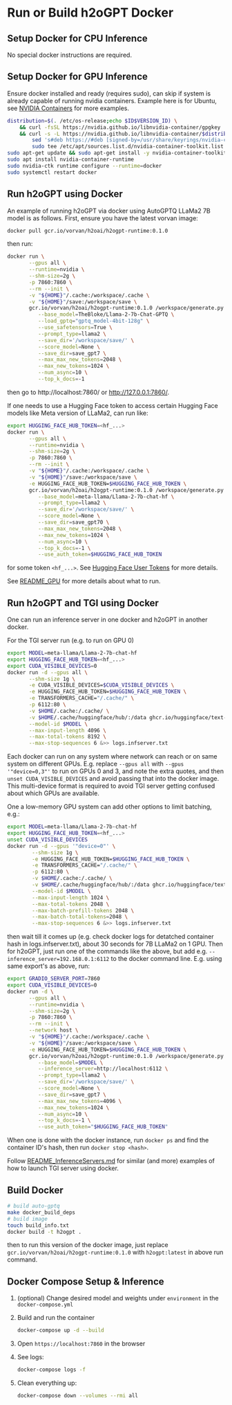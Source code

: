 # Run or Build h2oGPT Docker

## Setup Docker for CPU Inference

No special docker instructions are required.

## Setup Docker for GPU Inference

Ensure docker installed and ready (requires sudo), can skip if system is already capable of running nvidia containers.  Example here is for Ubuntu, see [NVIDIA Containers](https://docs.nvidia.com/datacenter/cloud-native/container-toolkit/install-guide.html#docker) for more examples.
```bash
distribution=$(. /etc/os-release;echo $ID$VERSION_ID) \
    && curl -fsSL https://nvidia.github.io/libnvidia-container/gpgkey | sudo gpg --dearmor -o /usr/share/keyrings/nvidia-container-toolkit-keyring.gpg \
    && curl -s -L https://nvidia.github.io/libnvidia-container/$distribution/libnvidia-container.list | \
        sed 's#deb https://#deb [signed-by=/usr/share/keyrings/nvidia-container-toolkit-keyring.gpg] https://#g' | \
        sudo tee /etc/apt/sources.list.d/nvidia-container-toolkit.list
sudo apt-get update && sudo apt-get install -y nvidia-container-toolkit-base
sudo apt install nvidia-container-runtime
sudo nvidia-ctk runtime configure --runtime=docker
sudo systemctl restart docker
```

## Run h2oGPT using Docker

An example of running h2oGPT via docker using AutoGPTQ LLaMa2 7B model is as follows.  First, ensure you have the latest vorvan image:
```bash
docker pull gcr.io/vorvan/h2oai/h2ogpt-runtime:0.1.0
```
then run:
```bash
docker run \
       --gpus all \
       --runtime=nvidia \
       --shm-size=2g \
       -p 7860:7860 \
       --rm --init \
       -v "${HOME}"/.cache:/workspace/.cache \
       -v "${HOME}"/save:/workspace/save \
       gcr.io/vorvan/h2oai/h2ogpt-runtime:0.1.0 /workspace/generate.py \
          --base_model=TheBloke/Llama-2-7b-Chat-GPTQ \
          --load_gptq="gptq_model-4bit-128g" \
          --use_safetensors=True \
          --prompt_type=llama2 \
          --save_dir='/workspace/save/' \
          --score_model=None \
          --save_dir=save_gpt7 \
          --max_max_new_tokens=2048 \
          --max_new_tokens=1024 \
          --num_async=10 \
          --top_k_docs=-1
```
then go to http://localhost:7860/ or http://127.0.0.1:7860/.

If one needs to use a Hugging Face token to access certain Hugging Face models like Meta version of LLaMa2, can run like:
```bash
export HUGGING_FACE_HUB_TOKEN=<hf_...>
docker run \
       --gpus all \
       --runtime=nvidia \
       --shm-size=2g \
       -p 7860:7860 \
       --rm --init \
       -v "${HOME}"/.cache:/workspace/.cache \
       -v "${HOME}"/save:/workspace/save \
       -e HUGGING_FACE_HUB_TOKEN=$HUGGING_FACE_HUB_TOKEN \
       gcr.io/vorvan/h2oai/h2ogpt-runtime:0.1.0 /workspace/generate.py \
          --base_model=meta-llama/Llama-2-7b-chat-hf \
          --prompt_type=llama2 \
          --save_dir='/workspace/save/' \
          --score_model=None \
          --save_dir=save_gpt70 \
          --max_max_new_tokens=2048 \
          --max_new_tokens=1024 \
          --num_async=10 \
          --top_k_docs=-1 \
          --use_auth_token=$HUGGING_FACE_HUB_TOKEN
```
for some token `<hf_...>`.  See [Hugging Face User Tokens](https://huggingface.co/docs/hub/security-tokens) for more details.

See [README_GPU](README_GPU.md) for more details about what to run.

## Run h2oGPT and TGI using Docker

One can run an inference server in one docker and h2oGPT in another docker.

For the TGI server run (e.g. to run on GPU 0)
```bash
export MODEL=meta-llama/Llama-2-7b-chat-hf
export HUGGING_FACE_HUB_TOKEN=<hf_...>
export CUDA_VISIBLE_DEVICES=0
docker run -d --gpus all \
       --shm-size 1g \
       -e CUDA_VISIBLE_DEVICES=$CUDA_VISIBLE_DEVICES \
       -e HUGGING_FACE_HUB_TOKEN=$HUGGING_FACE_HUB_TOKEN \
       -e TRANSFORMERS_CACHE="/.cache/" \
       -p 6112:80 \
       -v $HOME/.cache:/.cache/ \
       -v $HOME/.cache/huggingface/hub/:/data ghcr.io/huggingface/text-generation-inference:0.9.3 \
       --model-id $MODEL \
       --max-input-length 4096 \
       --max-total-tokens 8192 \
       --max-stop-sequences 6 &>> logs.infserver.txt
```
Each docker can run on any system where network can reach or on same system on different GPUs.  E.g. replace `--gpus all` with `--gpus '"device=0,3"'` to run on GPUs 0 and 3, and note the extra quotes, and then `unset CUDA_VISIBLE_DEVICES` and avoid passing that into the docker image.  This multi-device format is required to avoid TGI server getting confused about which GPUs are available.

One a low-memory GPU system can add other options to limit batching, e.g.:
```bash
export MODEL=meta-llama/Llama-2-7b-chat-hf
export HUGGING_FACE_HUB_TOKEN=<hf_...>
unset CUDA_VISIBLE_DEVICES
docker run -d --gpus '"device=0"' \
        --shm-size 1g \
        -e HUGGING_FACE_HUB_TOKEN=$HUGGING_FACE_HUB_TOKEN \
        -e TRANSFORMERS_CACHE="/.cache/" \
        -p 6112:80 \
        -v $HOME/.cache:/.cache/ \
        -v $HOME/.cache/huggingface/hub/:/data ghcr.io/huggingface/text-generation-inference:0.9.3 \
        --model-id $MODEL \
        --max-input-length 1024 \
        --max-total-tokens 2048 \
        --max-batch-prefill-tokens 2048 \
        --max-batch-total-tokens=2048 \
        --max-stop-sequences 6 &>> logs.infserver.txt
```
then wait till it comes up (e.g. check docker logs for detatched container hash in logs.infserver.txt), about 30 seconds for 7B LLaMa2 on 1 GPU.  Then for h2oGPT, just run one of the commands like the above, but add e.g. `--inference_server=192.168.0.1:6112` to the docker command line.  E.g. using same export's as above, run:
```bash
export GRADIO_SERVER_PORT=7860
export CUDA_VISIBLE_DEVICES=0
docker run -d \
       --gpus all \
       --runtime=nvidia \
       --shm-size=2g \
       -p 7860:7860 \
       --rm --init \
       --network host \
       -v "${HOME}"/.cache:/workspace/.cache \
       -v "${HOME}"/save:/workspace/save \
       -e HUGGING_FACE_HUB_TOKEN=$HUGGING_FACE_HUB_TOKEN \
       gcr.io/vorvan/h2oai/h2ogpt-runtime:0.1.0 /workspace/generate.py \
          --base_model=$MODEL \
          --inference_server=http://localhost:6112 \
          --prompt_type=llama2 \
          --save_dir='/workspace/save/' \
          --score_model=None \
          --save_dir=save_gpt7 \
          --max_max_new_tokens=4096 \
          --max_new_tokens=1024 \
          --num_async=10 \
          --top_k_docs=-1 \
          --use_auth_token="$HUGGING_FACE_HUB_TOKEN"
```

When one is done with the docker instance, run `docker ps` and find the container ID's hash, then run `docker stop <hash>`.

Follow [README_InferenceServers.md](README_InferenceServers.md) for similar (and more) examples of how to launch TGI server using docker.

## Build Docker

```bash
# build auto-gptq
make docker_build_deps
# build image
touch build_info.txt
docker build -t h2ogpt .
```
then to run this version of the docker image, just replace `gcr.io/vorvan/h2oai/h2ogpt-runtime:0.1.0` with `h2ogpt:latest` in above run command.

## Docker Compose Setup & Inference

1. (optional) Change desired model and weights under `environment` in the `docker-compose.yml`

2. Build and run the container

    ```bash
    docker-compose up -d --build
    ```

3. Open `https://localhost:7860` in the browser

4. See logs:

    ```bash
    docker-compose logs -f
    ```

5. Clean everything up:

    ```bash
    docker-compose down --volumes --rmi all
    ```

